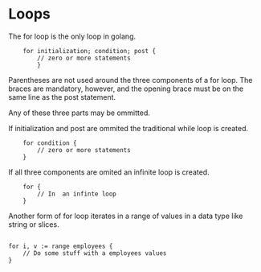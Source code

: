 # Loops

The for loop  is the only loop in golang.

```golang
    for initialization; condition; post {
        // zero or more statements
        }
```

Parentheses are not used around the three components of a for loop.
The braces are mandatory, however, and the opening brace must be on the same line as the post statement.

Any of these three parts may be ommitted.

If initialization and post are ommited the traditional while loop is created.

``` golang
    for condition {
        // zero or more statements
    }

```

If all three components are omited an infinite loop is created.

``` golang
    for {
        // In  an infinte loop
    }
```

Another form of for loop iterates in a range of values in a data type like string or slices.

``` golang

for i, v := range employees {
    // Do some stuff with a employees values
}

```
